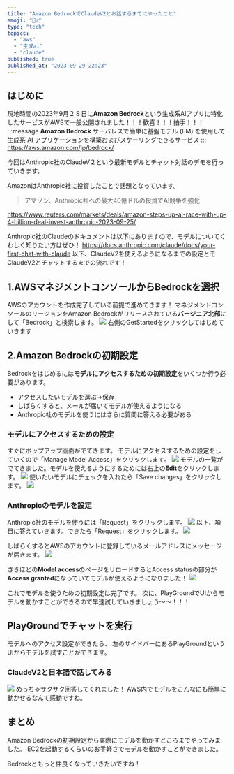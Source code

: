 ```yaml
---
title: "Amazon BedrockでClaudeV2とお話するまでにやったこと"
emoji: "🧗‍♂️"
type: "tech"
topics:
  - "aws"
  - "生成ai"
  - "claude"
published: true
published_at: "2023-09-29 22:23"
---
```


## はじめに
現地時間の2023年9月２８日に**Amazon Bedrock**という生成系AIアプリに特化したサービスがAWSで一般公開されました！！！歓喜！！！拍手！！！
:::message
**Amazon Bedrock**
サーバレスで簡単に基盤モデル (FM) を使用して生成系 AI アプリケーションを構築およびスケーリングできるサービス
:::
https://aws.amazon.com/jp/bedrock/

今回はAnthropic社のClaudeV２という最新モデルとチャット対話のデモを行っていきます。

AmazonはAnthropic社に投資したことで話題となっています。
>アマゾン、Anthropic社への最大40億ドルの投資でAI競争を強化
>
https://www.reuters.com/markets/deals/amazon-steps-up-ai-race-with-up-4-billion-deal-invest-anthropic-2023-09-25/

Anthropic社のClaudeのドキュメントは以下にありますので、モデルについてくわしく知りたい方はぜひ！
https://docs.anthropic.com/claude/docs/your-first-chat-with-claude
以下、ClaudeV2を使えるようになるまでの設定とモClaudeV2とチャットするまでの流れです！
## 1.AWSマネジメントコンソールからBedrockを選択
AWSのアカウントを作成完了している前提で進めてきます！
マネジメントコンソールのリージョンをAmazon Bedrockがリリースされている**バージニア北部**にして「Bedrock」と検索します。
![](https://storage.googleapis.com/zenn-user-upload/11e55fde9c9b-20230929.png)
右側のGetStartedをクリックしてはじめていきます

## 2.Amazon Bedrockの初期設定
Bedrockをはじめるには**モデルにアクセスするための初期設定**をいくつか行う必要があります。

- アクセスしたいモデルを選ぶ→保存
- しばらくすると、メールが届いてモデルが使えるようになる
- Anthropic社のモデルを使うにはさらに質問に答える必要がある

### モデルにアクセスするための設定
すぐにポップアップ画面がでてきます。
モデルにアクセスするための設定をしていくので「Manage Model Access」をクリックします。
![](https://storage.googleapis.com/zenn-user-upload/b2eda8d16d18-20230929.png)
モデルの一覧がでてきました。モデルを使えるようにするためには右上の**Edit**をクリックします。
![](https://storage.googleapis.com/zenn-user-upload/6df51f568772-20230929.png)
使いたいモデルにチェックを入れたら「Save changes」をクリックします。
![](https://storage.googleapis.com/zenn-user-upload/d73f4e7846b1-20230929.png)
### Anthropicのモデルを設定
Anthropic社のモデルを使うには「Request」をクリックします。
![](https://storage.googleapis.com/zenn-user-upload/8d687fff1dd7-20230929.png)
以下、項目に答えていきます。できたら「Request」をクリックします。
![](https://storage.googleapis.com/zenn-user-upload/42b18431bf2a-20230929.png)

しばらくするとAWSのアカウントに登録しているメールアドレスにメッセージが届きます。
![](https://storage.googleapis.com/zenn-user-upload/549f21a38eae-20230929.png)

さきほどの**Model access**のページをリロードするとAccess statusの部分が**Access granted**になっていてモデルが使えるようになりました！
![](https://storage.googleapis.com/zenn-user-upload/9d510cdb2d3b-20230929.png)

これでモデルを使うための初期設定は完了です。
次に、PlayGroundでUIからモデルを動かすことができるので早速試していきましょう〜〜！！！
## PlayGroundでチャットを実行
モデルへのアクセス設定ができたら、
左のサイドバーにあるPlayGroundというUIからモデルを試すことができます。
### ClaudeV2と日本語で話してみる
![](https://storage.googleapis.com/zenn-user-upload/481c2fbfa079-20230929.png)
めっちゃサクサク回答してくれました！
AWS内でモデルをこんなにも簡単に動かせるなんて感動ですね。
## まとめ
Amazon Bedrockの初期設定から実際にモデルを動かすところまでやってみました。
EC2を起動するくらいのお手軽さでモデルを動かすことができました。

Bedrockともっと仲良くなっていきたいですね！